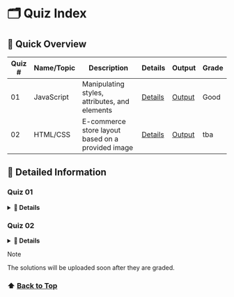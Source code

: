 # 🗂️ Quiz Index

## 📃 Quick Overview

| Quiz # | Name/Topic          | Description                                                      | Details            | Output | Grade | 
| ------ | ------------------- | ---------------------------------------------------------------- | ------------------ | ------ | ----- |
| 01     | JavaScript          | Manipulating styles, attributes, and elements | [Details](#quiz-01) | [Output](https://zainabdev.github.io/web-notes/quizes/quiz-01/) | Good | 
| 02     | HTML/CSS            | E-commerce store layout based on a provided image      | [Details](#quiz-02) | [Output](https://zainabdev.github.io/web-notes/quizes/quiz-02/) | tba | 

## 📑 Detailed Information

### Quiz 01 

<details>
  <summary><strong>📖 Details</strong></summary>

  **Description:** This quiz focuses on key JavaScript concepts, including how to change HTML attributes, manipulate elements, and adjust styles dynamically.
  
  - **[View Question](https://github.com/ZainabDev/web-notes/blob/main/quizes/quiz-01/QUESTIONS.md)**
  - **[View Solution HTML](https://github.com/ZainabDev/web-notes/blob/main/quizes/quiz-01/index.html)**
  - **[View Solution CSS](https://github.com/ZainabDev/web-notes/blob/main/quizes/quiz-01/style.css)**
  - **[View Solution JavaScript](https://github.com/ZainabDev/web-notes/blob/main/quizes/quiz-01/script.js)**
  - **[View Output](https://zainabdev.github.io/web-notes/quizes/quiz-01/)**

</details>

### Quiz 02

<details>
  <summary><strong>📖 Details</strong></summary>

  **Description:** This quiz focuses on designing an e-commerce store layout using HTML and CSS, based on a given reference image hence testing your ability to translate visual designs into code.

  - **[View Question](https://github.com/ZainabDev/web-notes/blob/main/quizes/quiz-02/QUESTIONS.md)**
  - **[View Solution Index HTML](https://github.com/ZainabDev/web-notes/blob/main/quizes/quiz-02/index.html)**
  - **[View Solution Login HTML](https://github.com/ZainabDev/web-notes/blob/main/quizes/quiz-02/login.html)**
  - **[View Solution Registration HTML](https://github.com/ZainabDev/web-notes/blob/main/quizes/quiz-02/register.html)**
  - **[View Solution Contact HTML](https://github.com/ZainabDev/web-notes/blob/main/quizes/quiz-02/contact.html)**
  - **[View Solution Checkout HTML](https://github.com/ZainabDev/web-notes/blob/main/quizes/quiz-02/checkout.html)**
  - **[View Solution CSS](https://github.com/ZainabDev/web-notes/blob/main/quizes/quiz-02/style.css)**
  - **[View Output](https://zainabdev.github.io/web-notes/quizes/quiz-02/)**

</details>

> [!NOTE]
> The solutions will be uploaded soon after they are graded.

### ⬆️ [Back to Top](#🗂️-quiz-index)
